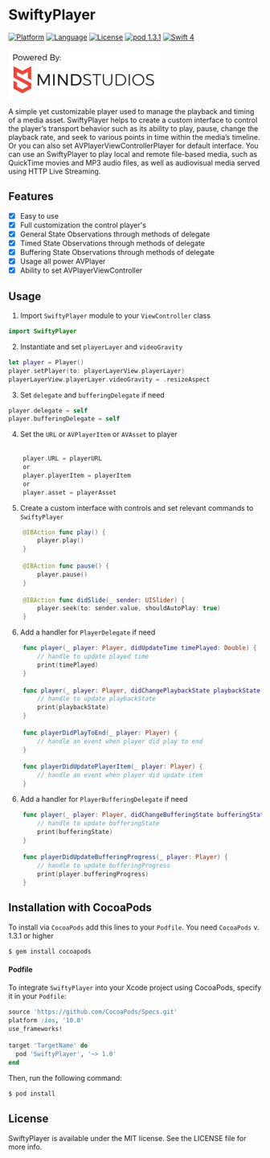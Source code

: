 # SwiftyPlayer

[![Platform](http://img.shields.io/badge/platform-ios-blue.svg?style=flat)](https://developer.apple.com/iphone)
[![Language](http://img.shields.io/badge/language-swift-brightgreen.svg?style=flat)](https://developer.apple.com/swift)
[![License](http://img.shields.io/badge/license-MIT-lightgrey.svg?style=flat)](http://mit-license.org)
[![pod 1.3.1](https://img.shields.io/badge/pod-1.3.1-blue.svg)]()
[![Swift 4](https://img.shields.io/badge/Swift-4.0.x-orange.svg)]()

[![TheMindStudios](https://github.com/TheMindStudios/WheelPicker/blob/master/logo.png?raw=true)](https://themindstudios.com/)

A simple yet customizable player used to manage the playback and timing of a media asset. SwiftyPlayer helps to create a custom interface to control the player’s transport behavior such as its ability to play, pause, change the playback rate, and seek to various points in time within the media’s timeline. Or you can also set AVPlayerViewControllerPlayer for default interface. You can use an SwiftyPlayer to play local and remote file-based media, such as QuickTime movies and MP3 audio files, as well as audiovisual media served using HTTP Live Streaming.

## Features

- [x] Easy to use
- [x] Full customization the control player's
- [x] General State Observations through methods of delegate
- [x] Timed State Observations through methods of delegate
- [x] Buffering State Observations through methods of delegate
- [x] Usage all power AVPlayer
- [x] Ability to set AVPlayerViewController

## Usage
1. Import `SwiftyPlayer` module to your `ViewController` class

```swift
import SwiftyPlayer
```
2. Instantiate and set `playerLayer` and `videoGravity`

```swift
let player = Player()
player.setPlayer(to: playerLayerView.playerLayer)
playerLayerView.playerLayer.videoGravity = .resizeAspect
```

3. Set `delegate` and `bufferingDelegate` if need

```swift
player.delegate = self
player.bufferingDelegate = self
```

4. Set the `URL` or `AVPlayerItem` or `AVAsset` to player

```swift

	player.URL = playerURL
	or 
	player.playerItem = playerItem
	or
	player.asset = playerAsset

```

5. Create a custom interface with controls and set relevant commands to `SwiftyPlayer`

```swift
    @IBAction func play() {
        player.play()
    }
    
    @IBAction func pause() {
        player.pause()
    }

    @IBAction func didSlide(_ sender: UISlider) {
	    player.seek(to: sender.value, shouldAutoPlay: true)
    }
```

6. Add a handler for `PlayerDelegate` if need

```swift
    func player(_ player: Player, didUpdateTime timePlayed: Double) {
    	// handle to update played time
    	print(timePlayed)
    }

    func player(_ player: Player, didChangePlaybackState playbackState: PlaybackState) {
    	// handle to update playbackState
    	print(playbackState)
    }

    func playerDidPlayToEnd(_ player: Player) {
    	// handle an event when player did play to end
    }

    func playerDidUpdatePlayerItem(_ player: Player) {
    	// handle an event when player did update item
    }
```

6. Add a handler for `PlayerBufferingDelegate` if need

```swift
    func player(_ player: Player, didChangeBufferingState bufferingState: BufferingState) {
		// handle to update bufferingState
		print(bufferingState)
    }

    func playerDidUpdateBufferingProgress(_ player: Player) {
		// handle to update bufferingProgress
		print(player.bufferingProgress)
    }
```

## Installation with CocoaPods

To install via `CocoaPods` add this lines to your `Podfile`. You need `CocoaPods` v. 1.3.1 or higher

```bash
$ gem install cocoapods
```

#### Podfile

To integrate `SwiftyPlayer` into your Xcode project using CocoaPods, specify it in your `Podfile`:

```ruby
source 'https://github.com/CocoaPods/Specs.git'
platform :ios, '10.0'
use_frameworks!

target 'TargetName' do
  pod 'SwiftyPlayer', '~> 1.0'
end
```

Then, run the following command:

```bash
$ pod install
```

## License

SwiftyPlayer is available under the MIT license. See the LICENSE file for more info.
